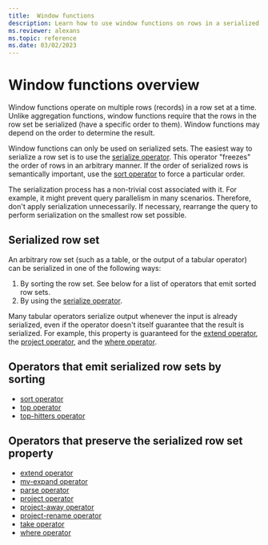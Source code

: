 ```yaml
---
title:  Window functions
description: Learn how to use window functions on rows in a serialized set.
ms.reviewer: alexans
ms.topic: reference
ms.date: 03/02/2023
---
```

# Window functions overview

Window functions operate on multiple rows (records) in a row set at a time. Unlike aggregation functions, window functions require that the rows in the row set be serialized (have a specific order to them). Window functions may depend on the order to determine the result.

Window functions can only be used on serialized sets. The easiest way to serialize a row set is to use the [serialize operator](serialize-operator.md). This operator "freezes" the order of rows in an arbitrary manner. If the order of serialized rows is semantically important, use the [sort operator](sort-operator.md) to force a particular order.

The serialization process has a non-trivial cost associated with it. For example, it might prevent query parallelism in many scenarios. Therefore, don't apply serialization unnecessarily. If necessary, rearrange the query to perform serialization on the smallest row set possible.

## Serialized row set

An arbitrary row set (such as a table, or the output of a tabular operator) can
be serialized in one of the following ways:

1. By sorting the row set. See below for a list of operators that emit sorted
   row sets.
2. By using the [serialize operator](serialize-operator.md).

Many tabular operators serialize output whenever the input is already serialized, even if the operator doesn't itself guarantee that the result is serialized. For example, this property is guaranteed for the [extend operator](extend-operator.md), the [project operator](project-operator.md), and the [where operator](where-operator.md).

## Operators that emit serialized row sets by sorting

* [sort operator](sort-operator.md)
* [top operator](top-operator.md)
* [top-hitters operator](top-hitters-operator.md)

## Operators that preserve the serialized row set property

* [extend operator](extend-operator.md)
* [mv-expand operator](mv-expand-operator.md)
* [parse operator](parse-operator.md)
* [project operator](project-operator.md)
* [project-away operator](project-away-operator.md)
* [project-rename operator](project-rename-operator.md)
* [take operator](take-operator.md)
* [where operator](where-operator.md)
